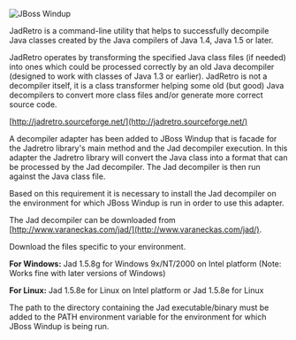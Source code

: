 ![JBoss Windup](http://imageshack.us/a/img809/5484/windup.jpg)

JadRetro is a command-line utility that helps to successfully decompile Java classes created by the Java compilers of Java 1.4, Java 1.5 or later.

JadRetro operates by transforming the specified Java class files (if needed) into ones which could be processed correctly by an old Java decompiler (designed to work with classes of Java 1.3 or earlier).
JadRetro is not a decompiler itself, it is a class transformer helping some old (but good) Java decompilers to convert more class files and/or generate more correct source code.

[http://jadretro.sourceforge.net/](http://jadretro.sourceforge.net/)

A decompiler adapter has been added to JBoss Windup that is facade for the Jadretro library's main method and the Jad decompiler execution. In this adapter the Jadretro library will convert the Java class into a format that can be processed by the Jad decompiler. The Jad decompiler is then run against the Java class file.    

Based on this requirement it is necessary to install the Jad decompiler on the environment for which JBoss Windup is run in order to use this adapter. 

The Jad decompiler can be downloaded from [http://www.varaneckas.com/jad/](http://www.varaneckas.com/jad/).

Download the files specific to your environment.

**For Windows:** Jad 1.5.8g for Windows 9x/NT/2000 on Intel platform (Note: Works fine with later versions of Windows)

**For Linux:** Jad 1.5.8e for Linux on Intel platform or Jad 1.5.8e for Linux  

The path to the directory containing the Jad executable/binary must be added to the PATH environment variable for the environment for which JBoss Windup is being run. 